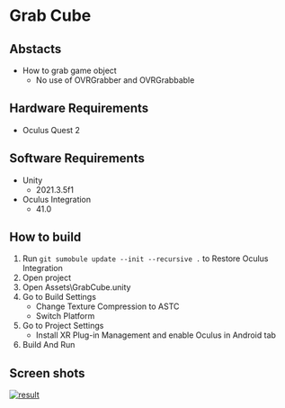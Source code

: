 # Grab Cube

## Abstacts

* How to grab game object
  * No use of OVRGrabber and OVRGrabbable

## Hardware Requirements

* Oculus Quest 2

## Software Requirements

* Unity
  * 2021.3.5f1
* Oculus Integration
  * 41.0

## How to build

1. Run `git sumobule update --init --recursive .` to Restore Oculus Integration
2. Open project
3. Open Assets\GrabCube.unity
4. Go to Build Settings
   * Change Texture Compression to ASTC
   * Switch Platform
5. Go to Project Settings
   * Install XR Plug-in Management and enable Oculus in Android tab
6. Build And Run

## Screen shots

[![result](./images/image.webp "result")](./images/image.webp)